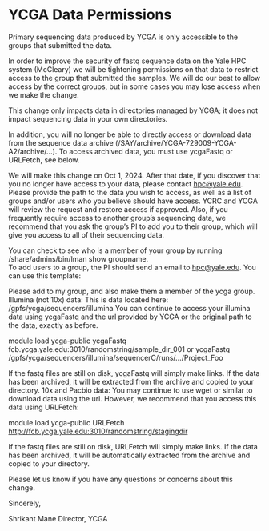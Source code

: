 # YCGA Data Permissions

Primary sequencing data produced by YCGA is only accessible to the groups that submitted the data.

In order to improve the security of fastq sequence data on the Yale HPC system (McCleary) we will be tightening permissions on that data to restrict access to the group that submitted the samples.  We will do our best to allow access by the correct groups, but in some cases you may lose access when we make the change.

This change only impacts data in directories managed by YCGA; it does not impact sequencing data in your own directories.  

In addition, you will no longer be able to directly access or download data from the sequence data archive (/SAY/archive/YCGA-729009-YCGA-A2/archive/…).  To access archived data, you must use ycgaFastq or URLFetch, see below.

We will make this change on Oct 1, 2024.  After that date, if you discover that you no longer have access to your data, please contact hpc@yale.edu.  Please provide the path to the data you wish to access, as well as a list of groups and/or users who you believe should have access.  YCRC and YCGA will review the request and restore access if approved.  Also, if you frequently require access to another group’s sequencing data, we recommend that you ask the group’s PI to add you to their group, which will give you access to all of their sequencing data.

You can check to see who is a member of your group by running 
/share/admins/bin/lman show groupname.  
To add users to a group, the PI should send an email to hpc@yale.edu.  You can use this template:


Please add <netid> to my group, and also make them a member of the ycga group.
Illumina (not 10x) data:
This is data located here: /gpfs/ycga/sequencers/illumina
You can continue to access your illumina data using ycgaFastq and the url provided by YCGA or the original path to the data, exactly as before.

module load ycga-public
ycgaFastq fcb.ycga.yale.edu:3010/randomstring/sample_dir_001
or
ycgaFastq /gpfs/ycga/sequencers/illumina/sequencerC/runs/…/Project_Foo

If the fastq files are still on disk, ycgaFastq will simply make links.  If the data has been archived, it will be extracted from the archive and copied to your directory.
10x and Pacbio data:
You may continue to use wget or similar to download data using the url.  However, we recommend that you access this data using URLFetch:

module load ycga-public
URLFetch http://fcb.ycga.yale.edu:3010/randomstring/stagingdir

If the fastq files are still on disk, URLFetch will simply make links.  If the data has been archived, it will be automatically extracted from the archive and copied to your directory.

Please let us know if you have any questions or concerns about this change.

Sincerely,

Shrikant Mane
Director, YCGA


